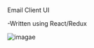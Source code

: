 Email Client UI

-Written using React/Redux

![imagae](https://user-images.githubusercontent.com/15548633/48813920-15674700-ecf6-11e8-85f3-0c02df7733a8.png)
